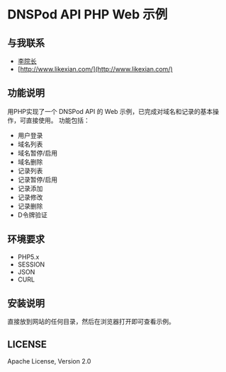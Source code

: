 # DNSPod API PHP Web 示例

## 与我联系
- [李院长](http://github.com/likexian)
- [http://www.likexian.com/](http://www.likexian.com/)

## 功能说明
用PHP实现了一个 DNSPod API 的 Web 示例，已完成对域名和记录的基本操作，可直接使用。
功能包括：
- 用户登录
- 域名列表
- 域名暂停/启用
- 域名删除
- 记录列表
- 记录暂停/启用
- 记录添加
- 记录修改
- 记录删除
- D令牌验证

## 环境要求
- PHP5.x
- SESSION
- JSON
- CURL

## 安装说明
直接放到网站的任何目录，然后在浏览器打开即可查看示例。

## LICENSE
Apache License, Version 2.0
